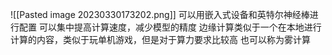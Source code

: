 ![[Pasted image 20230330173202.png]]
可以用嵌入式设备和英特尔神经棒进行配置
可以集中提高计算速度，减少模型的精度
边缘计算类似于一个在本地进行计算的内容，类似于玩单机游戏，但是对于算力要求比较高
也可以称为雾计算
